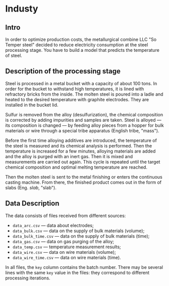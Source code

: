 # Industy
## Intro

In order to optimize production costs, the metallurgical combine LLC "So Temper steel" decided to reduce electricity consumption at the steel processing stage. You have to build a model that predicts the temperature of steel.

## Description of the processing stage

Steel is processed in a metal bucket with a capacity of about 100 tons. In order for the bucket to withstand high temperatures, it is lined with refractory bricks from the inside. The molten steel is poured into a ladle and heated to the desired temperature with graphite electrodes. They are installed in the bucket lid. 

Sulfur is removed from the alloy (desulfurization), the chemical composition is corrected by adding impurities and samples are taken. Steel is alloyed — its composition is changed — by feeding alloy pieces from a hopper for bulk materials or wire through a special tribe apparatus (English tribe, "mass").

Before the first time alloying additives are introduced, the temperature of the steel is measured and its chemical analysis is performed. Then the temperature is increased for a few minutes, alloying materials are added and the alloy is purged with an inert gas. Then it is mixed and measurements are carried out again. This cycle is repeated until the target chemical composition and optimal melting temperature are reached.

Then the molten steel is sent to the metal finishing or enters the continuous casting machine. From there, the finished product comes out in the form of slabs (Eng. *slab*, "slab").

## Data Description

The data consists of files received from different sources:

- `data_arc.csv` — data about electrodes;
- `data_bulk.csv` — data on the supply of bulk materials (volume);
- `data_bulk_time.csv` *—* data on the supply of bulk materials (time);
- `data_gas.csv` — data on gas purging of the alloy;
- `data_temp.csv` — temperature measurement results;
- `data_wire.csv` — data on wire materials (volume);
- `data_wire_time.csv` — data on wire materials (time).

In all files, the `key` column contains the batch number. There may be several lines with the same `key` value in the files: they correspond to different processing iterations.
